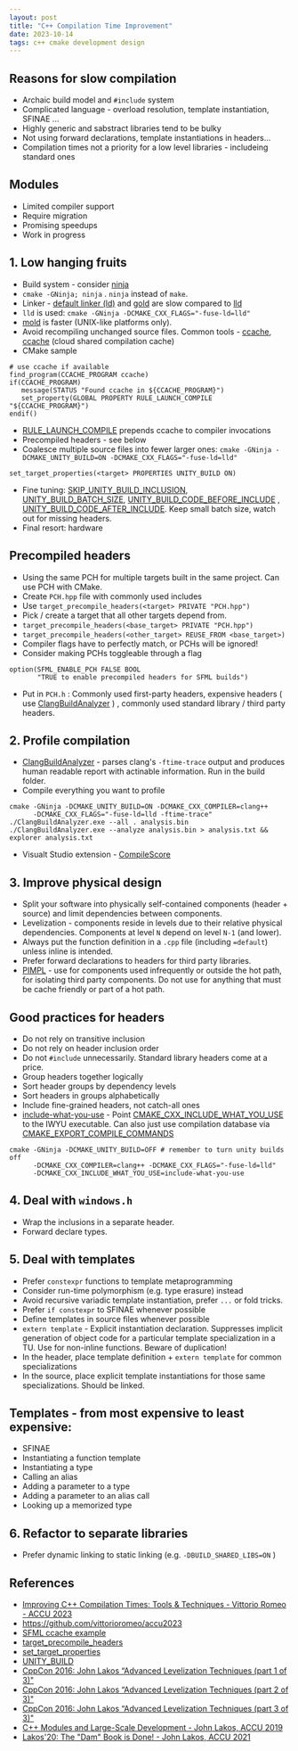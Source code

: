 ```yaml
---
layout: post
title: "C++ Compilation Time Improvement"
date: 2023-10-14
tags: c++ cmake development design
---
```


## Reasons for slow compilation
* Archaic build model and `#include` system
* Complicated language - overload resolution, template instantiation, SFINAE ...
* Highly generic and sabstract libraries tend to be bulky
* Not using forward declarations, template instantiations in headers...
* Compilation times not a priority for a low level libraries - includeing standard ones

## Modules
* Limited compiler support
* Require migration
* Promising speedups
* Work in progress

## 1. Low hanging fruits
* Build system - consider [ninja](https://ninja-build.org/)
* `cmake -GNinja; ninja` . `ninja` instead of `make`.
* Linker - [default linker (ld)](https://ftp.gnu.org/old-gnu/Manuals/ld-2.9.1/html_mono/ld.html) and [gold](https://wiki.gentoo.org/wiki/Gold) are slow compared to [lld](https://lld.llvm.org/)
* `lld` is used: `cmake -GNinja -DCMAKE_CXX_FLAGS="-fuse-ld=lld"`
* [mold](https://rui314.github.io/mold.html) is faster (UNIX-like platforms only).
* Avoid recompiling unchanged source files. Common tools - [ccache](https://ccache.dev/), [ccache](https://github.com/mozilla/sccache) (cloud shared compilation cache)
* CMake sample
```
# use ccache if available
find_program(CCACHE_PROGRAM ccache)
if(CCACHE_PROGRAM)
   message(STATUS "Found ccache in ${CCACHE_PROGRAM}")
   set_property(GLOBAL PROPERTY RULE_LAUNCH_COMPILE "${CCACHE_PROGRAM}")
endif()
```
* [RULE_LAUNCH_COMPILE](https://cmake.org/cmake/help/latest/prop_gbl/RULE_LAUNCH_COMPILE.html) prepends ccache to compiler invocations
* Precompiled headers - see below
* Coalesce multiple source files into fewer larger ones: `cmake -GNinja -DCMAKE_UNITY_BUILD=ON -DCMAKE_CXX_FLAGS="-fuse-ld=lld"`
```
set_target_properties(<target> PROPERTIES UNITY_BUILD ON)
```
* Fine tuning: [SKIP_UNITY_BUILD_INCLUSION](https://cmake.org/cmake/help/latest/prop_sf/SKIP_UNITY_BUILD_INCLUSION.html), [UNITY_BUILD_BATCH_SIZE](https://cmake.org/cmake/help/latest/prop_tgt/UNITY_BUILD_BATCH_SIZE.html), [UNITY_BUILD_CODE_BEFORE_INCLUDE](https://cmake.org/cmake/help/latest/prop_tgt/UNITY_BUILD_CODE_BEFORE_INCLUDE.html) , [UNITY_BUILD_CODE_AFTER_INCLUDE](https://cmake.org/cmake/help/latest/prop_tgt/UNITY_BUILD_CODE_AFTER_INCLUDE.html). Keep small batch size, watch out for missing headers.
* Final resort: hardware

## Precompiled headers
* Using the same PCH for multiple targets built in the same project. Can use PCH with CMake.
* Create `PCH.hpp` file with commonly used includes
* Use `target_precompile_headers(<target> PRIVATE "PCH.hpp")`
* Pick / create a target that all other targets depend from.
* `target_precompile_headers(<base_target> PRIVATE "PCH.hpp")`
* `target_precompile_headers(<other_target> REUSE_FROM <base_target>)`
* Compiler flags have to perfectly match, or PCHs will be ignored!
* Consider making PCHs toggleable through a flag
```
option(SFML_ENABLE_PCH FALSE BOOL
       "TRUE to enable precompiled headers for SFML builds")
```
* Put in `PCH.h` : Commonly used first-party headers, expensive headers ( use [ClangBuildAnalyzer](https://github.com/aras-p/ClangBuildAnalyzer) ) , commonly used standard library / third party headers.

## 2. Profile compilation
* [ClangBuildAnalyzer](https://github.com/aras-p/ClangBuildAnalyzer) - parses clang's `-ftime-trace` output and produces human readable report with actinable information. Run in the build folder.
* Compile everything you want to profile
```
cmake -GNinja -DCMAKE_UNITY_BUILD=ON -DCMAKE_CXX_COMPILER=clang++
      -DCMAKE_CXX_FLAGS="-fuse-ld=lld -ftime-trace"
./ClangBuildAnalyzer.exe --all . analysis.bin
./ClangBuildAnalyzer.exe --analyze analysis.bin > analysis.txt && explorer analysis.txt
```
* Visualt Studio extension - [CompileScore](https://github.com/Viladoman/CompileScore)

## 3. Improve physical design
* Split your software into physically self-contained components (header + source) and limit dependencies between components.
* Levelization - components reside in levels due to their relative physical dependencies. Components at level `N` depend on level `N-1` (and lower).
* Always put the function definition in a `.cpp` file (including `=default`) unless inline is intended.
* Prefer forward declarations to headers for third party libraries.
* [PIMPL](https://en.cppreference.com/w/cpp/language/pimpl) - use for components used infrequently or outside the hot path, for isolating third party components. Do not use for anything that must be cache friendly or part of a hot path.

## Good practices for headers
* Do not rely on transitive inclusion
* Do not rely on header inclusion order
* Do not `#include` unnecessarily. Standard library headers come at a price.
* Group headers together logically
* Sort header groups by dependency levels
* Sort headers in groups alphabetically
* Include fine-grained headers, not catch-all ones
* [include-what-you-use](https://github.com/include-what-you-use/include-what-you-use) - Point [CMAKE_CXX_INCLUDE_WHAT_YOU_USE](https://cmake.org/cmake/help/latest/variable/CMAKE_LANG_INCLUDE_WHAT_YOU_USE.html) to the IWYU executable. Can also just use compilation database via [CMAKE_EXPORT_COMPILE_COMMANDS](https://cmake.org/cmake/help/latest/variable/CMAKE_EXPORT_COMPILE_COMMANDS.html)
```
cmake -GNinja -DCMAKE_UNITY_BUILD=OFF # remember to turn unity builds off
      -DCMAKE_CXX_COMPILER=clang++ -DCMAKE_CXX_FLAGS="-fuse-ld=lld"
      -DCMAKE_CXX_INCLUDE_WHAT_YOU_USE=include-what-you-use
```

## 4. Deal with `windows.h`
* Wrap the inclusions in a separate header.
* Forward declare types.

## 5. Deal with templates
* Prefer `constexpr` functions to template metaprogramming
* Consider run-time polymorphism (e.g. type erasure) instead
* Avoid recursive variadic template instantiation, prefer `...` or fold tricks.
* Prefer `if constexpr` to SFINAE whenever possible
* Define templates in source files whenever possible
* `extern template` - Explicit instantiation declaration. Suppresses implicit generation of object code for a particular template specialization in a TU. Use for non-inline functions. Beware of duplication!
* In the header, place template definition + `extern template` for common specializations
* In the source, place explicit template instantiations for those same specializations. Should be linked.

## Templates - from most expensive to least expensive:
* SFINAE
* Instantiating a function template
* Instantiating a type
* Calling an alias
* Adding a parameter to a type
* Adding a parameter to an alias call
* Looking up a memorized type

## 6. Refactor to separate libraries
* Prefer dynamic linking to static linking (e.g. `-DBUILD_SHARED_LIBS=ON` )

## References
* [Improving C++ Compilation Times: Tools & Techniques - Vittorio Romeo - ACCU 2023](https://www.youtube.com/watch?v=PfHD3BsVsAM)
* <https://github.com/vittorioromeo/accu2023>
* [SFML ccache example](https://github.com/SFML/SFML/pull/2032)
* [target_precompile_headers](https://cmake.org/cmake/help/latest/command/target_precompile_headers.html)
* [set_target_properties](https://cmake.org/cmake/help/latest/command/set_target_properties.html)
* [UNITY_BUILD](https://cmake.org/cmake/help/latest/prop_tgt/UNITY_BUILD.html)
* [CppCon 2016: John Lakos “Advanced Levelization Techniques (part 1 of 3)"](https://www.youtube.com/watch?v=QjFpKJ8Xx78)
* [CppCon 2016: John Lakos “Advanced Levelization Techniques (part 2 of 3)"](https://www.youtube.com/watch?v=fzFOLsFASjU)
* [CppCon 2016: John Lakos “Advanced Levelization Techniques (part 3 of 3)"](https://www.youtube.com/watch?v=NrARQ7rHV-c)
* [C++ Modules and Large-Scale Development - John Lakos, ACCU 2019 ](https://www.youtube.com/watch?v=lGZzN7WZ6EA)
* [Lakos'20: The "Dam" Book is Done! - John Lakos, ACCU 2021](https://www.youtube.com/watch?v=yFZcfIfJUdg)

